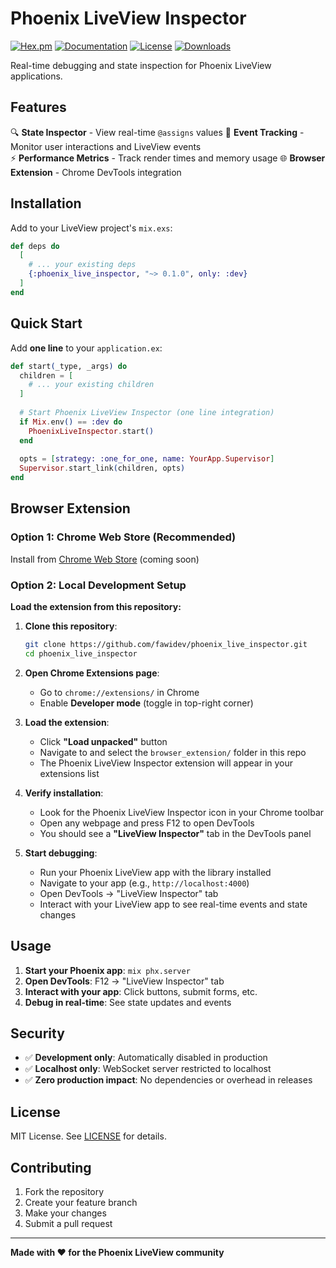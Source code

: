 # Phoenix LiveView Inspector

[![Hex.pm](https://img.shields.io/hexpm/v/phoenix_live_inspector.svg)](https://hex.pm/packages/phoenix_live_inspector)
[![Documentation](https://img.shields.io/badge/hex-docs-blue.svg)](https://hexdocs.pm/phoenix_live_inspector)
[![License](https://img.shields.io/hexpm/l/phoenix_live_inspector.svg)](https://github.com/fawidev/phoenix_live_inspector/blob/main/LICENSE)
[![Downloads](https://img.shields.io/hexpm/dt/phoenix_live_inspector.svg)](https://hex.pm/packages/phoenix_live_inspector)

Real-time debugging and state inspection for Phoenix LiveView applications.

## Features

🔍 **State Inspector** - View real-time `@assigns` values
🎯 **Event Tracking** - Monitor user interactions and LiveView events  
⚡ **Performance Metrics** - Track render times and memory usage
🌐 **Browser Extension** - Chrome DevTools integration

## Installation

Add to your LiveView project's `mix.exs`:

```elixir
def deps do
  [
    # ... your existing deps
    {:phoenix_live_inspector, "~> 0.1.0", only: :dev}
  ]
end
```

## Quick Start

Add **one line** to your `application.ex`:

```elixir
def start(_type, _args) do
  children = [
    # ... your existing children
  ]
  
  # Start Phoenix LiveView Inspector (one line integration)
  if Mix.env() == :dev do
    PhoenixLiveInspector.start()
  end
  
  opts = [strategy: :one_for_one, name: YourApp.Supervisor]
  Supervisor.start_link(children, opts)
end
```

## Browser Extension

### Option 1: Chrome Web Store (Recommended)
Install from [Chrome Web Store](https://chrome.google.com/webstore) (coming soon)

### Option 2: Local Development Setup

**Load the extension from this repository:**

1. **Clone this repository**:
   ```bash
   git clone https://github.com/fawidev/phoenix_live_inspector.git
   cd phoenix_live_inspector
   ```

2. **Open Chrome Extensions page**:
   - Go to `chrome://extensions/` in Chrome
   - Enable **Developer mode** (toggle in top-right corner)

3. **Load the extension**:
   - Click **"Load unpacked"** button
   - Navigate to and select the `browser_extension/` folder in this repo
   - The Phoenix LiveView Inspector extension will appear in your extensions list

4. **Verify installation**:
   - Look for the Phoenix LiveView Inspector icon in your Chrome toolbar
   - Open any webpage and press F12 to open DevTools
   - You should see a **"LiveView Inspector"** tab in the DevTools panel

5. **Start debugging**:
   - Run your Phoenix LiveView app with the library installed
   - Navigate to your app (e.g., `http://localhost:4000`)
   - Open DevTools → "LiveView Inspector" tab
   - Interact with your LiveView app to see real-time events and state changes

## Usage

1. **Start your Phoenix app**: `mix phx.server`
2. **Open DevTools**: F12 → "LiveView Inspector" tab
3. **Interact with your app**: Click buttons, submit forms, etc.
4. **Debug in real-time**: See state updates and events

## Security

- ✅ **Development only**: Automatically disabled in production  
- ✅ **Localhost only**: WebSocket server restricted to localhost
- ✅ **Zero production impact**: No dependencies or overhead in releases

## License

MIT License. See [LICENSE](LICENSE) for details.

## Contributing

1. Fork the repository
2. Create your feature branch
3. Make your changes
4. Submit a pull request

---

**Made with ❤️ for the Phoenix LiveView community**